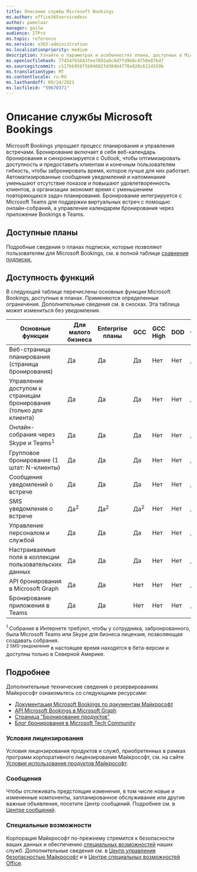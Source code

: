 ```yaml
---
title: Описание службы Microsoft Bookings
ms.author: office365servicedesc
author: pamelaar
manager: gailw
audience: ITPro
ms.topic: reference
ms.service: o365-administration
ms.localizationpriority: medium
description: Узнайте о параметрах и особенностях плана, доступных в Microsoft Bookings.
ms.openlocfilehash: 77454f65643fee7892a0c0d7fd9b8c4750e87bd7
ms.sourcegitcommit: c117bb958f5b94682fd384b4770a920c6114559b
ms.translationtype: MT
ms.contentlocale: ru-RU
ms.lasthandoff: 09/24/2021
ms.locfileid: "59670371"
---
```

# <a name="microsoft-bookings-service-description"></a>Описание службы Microsoft Bookings

Microsoft Bookings упрощает процесс планирования и управления встречами. Бронирование включает в себя веб-календарь бронирования и синхронизируется с Outlook, чтобы оптимизировать доступность и предоставить клиентам и конечным пользователям гибкость, чтобы забронировать время, которое лучше для них работает. Автоматизированные сообщения уведомлений и напоминания уменьшают отсутствие показов и повышают удовлетворенность клиентов, а организации экономят время с уменьшением повторяющихся задач планирования. Бронирование интегрируется с Microsoft Teams для поддержки виртуальных встреч с помощью онлайн-собраний, а управление календарем бронирования через приложение Bookings в Teams.

## <a name="available-plans"></a>Доступные планы

Подробные сведения о планах подписки, которые позволяют пользователям для Microsoft Bookings, см. в полной таблице [сравнения подписки.](https://go.microsoft.com/fwlink/?linkid=2139145)

## <a name="feature-availability"></a>Доступность функций

В следующей таблице перечислены основные функции Microsoft Bookings, доступные в планах. Применяются определенные ограничения. Дополнительные сведения см. в сносках. Эта таблица может измениться без уведомления.

| Основные функции | Для малого бизнеса | Enterprise планы | GCC | GCC High | DOD | Образование |
| --- | --- | --- | --- | --- | --- | --- |
| Веб-страница планирования (страница бронирования) | Да | Да | Да | Нет | Нет | Да |
| Управление доступом к страницам бронирования (только для клиента) | Да | Да | Да | Нет | Нет | Да |
| Онлайн-собрания через Skype и Teams<sup>1</sup> <br/> | Да | Да | Да | Нет | Нет | Да |
| Групповое бронирование (1 штат: N-клиенты) | Да | Да | Да | Нет | Нет | Да |
| Сообщения уведомлений о встрече | Да | Да | Да | Нет | Нет | Да |
| SMS уведомления о встрече | Да<sup>2</sup> <br/> | Да<sup>2</sup> <br/> | Да<sup>2</sup> <br/> | Нет | Нет | Да |
| Управление персоналом и службой | Да | Да | Да | Нет | Нет | Да |
| Настраиваемые поля в коллекции пользовательских данных | Да | Да | Да | Нет | Нет | Да |
| API бронирования в Microsoft Graph | Да | Да | Нет | Нет | Нет | Да |
| Бронирование приложения в Teams | Да | Да | Нет | Нет | Нет | Да |

<sup>1</sup> Собрания в Интернете требуют, чтобы у сотрудника, забронрованного, была Microsoft Teams или Skype для бизнеса лицензия, позволяющая создавать собрания.
<br/><sup>2 SMS-уведомления</sup> в настоящее время находятся в бета-версии и доступны только в Северной Америке.

## <a name="learn-more"></a>Подробнее

Дополнительные технические сведения о резервированиях Майкрософт ознакомьтесь со следующими ресурсами:

- [Документация Microsoft Bookings по документам Майкрософт](/microsoft-365/bookings/bookings-overview?view=o365-worldwide)
- [API Microsoft Bookings в Microsoft Graph](/graph/api/resources/booking-api-overview?view=graph-rest-beta)
- [Страница "Бронирование продуктов"](https://www.microsoft.com/microsoft-365/business/scheduling-and-booking-app)
- [Блог бронирования в Microsoft Tech Community](https://techcommunity.microsoft.com/t5/microsoft-bookings-blog/bg-p/Office365BusinessAppsBlog)

### <a name="licensing-terms"></a>Условия лицензирования

Условия лицензирования продуктов и служб, приобретенных в рамках программ корпоративного лицензирования Майкрософт, см. на сайте [Условия использования продуктов Майкрософт](https://www.microsoft.com/microsoft-365).

### <a name="messaging"></a>Сообщения

Чтобы отслеживать предстоящие изменения, в том числе новые и измененные компоненты, запланированное обслуживание или другие важные объявления, посетите Центр сообщений. Подробнее см. в [Центре сообщений](/microsoft-365/admin/manage/message-center).

### <a name="accessibility"></a>Специальные возможности

Корпорация Майкрософт по-прежнему стремится к безопасности ваших данных и обеспечению [специальных возможностей](https://www.microsoft.com/trust-center/compliance/accessibility) наших служб. Дополнительные сведения см. в [Центр управления безопасностью Майкрософт](https://www.microsoft.com/trust-center) и в [Центре специальных возможностей Office](https://support.office.com/article/ecab0fcf-d143-4fe8-a2ff-6cd596bddc6d).